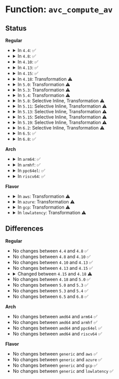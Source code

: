 # Function: <code>avc_compute_av</code>

## Status
<b>Regular</b>
<ul>
<li>
<details>
<summary>In <code>4.4</code>: ✅</summary>

```c
struct avc_node *avc_compute_av(u32 ssid, u32 tsid, u16 tclass, struct av_decision *avd, struct avc_xperms_node *xp_node);
```

**Collision:** Unique Static

**Inline:** No

**Transformation:** False

**Instances:**

```
In security/selinux/avc.c (ffffffff813407f0)
Location: security/selinux/avc.c:970
Inline: False
Direct callers:
  - security/selinux/avc.c:avc_has_extended_perms
  - security/selinux/avc.c:avc_has_perm
  - security/selinux/avc.c:avc_has_perm_flags
```
**Symbols:**

```
ffffffff813407f0-ffffffff813409c5: avc_compute_av (STB_LOCAL)
```
</details>
</li>
<li>
<details>
<summary>In <code>4.8</code>: ✅</summary>

```c
struct avc_node *avc_compute_av(u32 ssid, u32 tsid, u16 tclass, struct av_decision *avd, struct avc_xperms_node *xp_node);
```

**Collision:** Unique Static

**Inline:** No

**Transformation:** False

**Instances:**

```
In security/selinux/avc.c (ffffffff81375ea0)
Location: security/selinux/avc.c:970
Inline: False
Direct callers:
  - security/selinux/avc.c:avc_has_perm_flags
  - security/selinux/avc.c:avc_has_perm
  - security/selinux/avc.c:avc_has_extended_perms
```
**Symbols:**

```
ffffffff81375ea0-ffffffff81376071: avc_compute_av (STB_LOCAL)
```
</details>
</li>
<li>
<details>
<summary>In <code>4.10</code>: ✅</summary>

```c
struct avc_node *avc_compute_av(u32 ssid, u32 tsid, u16 tclass, struct av_decision *avd, struct avc_xperms_node *xp_node);
```

**Collision:** Unique Static

**Inline:** No

**Transformation:** False

**Instances:**

```
In security/selinux/avc.c (ffffffff8138c7d0)
Location: security/selinux/avc.c:970
Inline: False
Direct callers:
  - security/selinux/avc.c:avc_has_perm_flags
  - security/selinux/avc.c:avc_has_perm
  - security/selinux/avc.c:avc_has_extended_perms
```
**Symbols:**

```
ffffffff8138c7d0-ffffffff8138c9a1: avc_compute_av (STB_LOCAL)
```
</details>
</li>
<li>
<details>
<summary>In <code>4.13</code>: ✅</summary>

```c
struct avc_node *avc_compute_av(u32 ssid, u32 tsid, u16 tclass, struct av_decision *avd, struct avc_xperms_node *xp_node);
```

**Collision:** Unique Static

**Inline:** No

**Transformation:** False

**Instances:**

```
In security/selinux/avc.c (ffffffff813a2540)
Location: security/selinux/avc.c:970
Inline: False
Direct callers:
  - security/selinux/avc.c:avc_has_perm_flags
  - security/selinux/avc.c:avc_has_perm
  - security/selinux/avc.c:avc_has_extended_perms
```
**Symbols:**

```
ffffffff813a2540-ffffffff813a26e8: avc_compute_av (STB_LOCAL)
```
</details>
</li>
<li>
<details>
<summary>In <code>4.15</code>: ✅</summary>

```c
struct avc_node *avc_compute_av(u32 ssid, u32 tsid, u16 tclass, struct av_decision *avd, struct avc_xperms_node *xp_node);
```

**Collision:** Unique Static

**Inline:** No

**Transformation:** False

**Instances:**

```
In security/selinux/avc.c (ffffffff813c8340)
Location: security/selinux/avc.c:966
Inline: False
Direct callers:
  - security/selinux/avc.c:avc_has_perm_flags
  - security/selinux/avc.c:avc_has_perm
  - security/selinux/avc.c:avc_has_extended_perms
```
**Symbols:**

```
ffffffff813c8340-ffffffff813c84e8: avc_compute_av (STB_LOCAL)
```
</details>
</li>
<li>
<details>
<summary>In <code>4.18</code>: Transformation ⚠️</summary>

```c
struct avc_node *avc_compute_av(struct selinux_state *state, u32 ssid, u32 tsid, u16 tclass, struct av_decision *avd, struct avc_xperms_node *xp_node);
```

**Collision:** Unique Static

**Inline:** No

**Transformation:** True

**Instances:**

```
In security/selinux/avc.c (0)
Location: security/selinux/avc.c:999
Inline: False
Direct callers:
  - security/selinux/avc.c:avc_has_perm_flags
  - security/selinux/avc.c:avc_has_perm
  - security/selinux/avc.c:avc_has_extended_perms
```
**Symbols:**

```
ffffffff813f79c0-ffffffff813f7b70: avc_compute_av (STB_LOCAL)
ffffffff813f8b52-ffffffff813f8b80: avc_compute_av.cold.15 (STB_LOCAL)
```
</details>
</li>
<li>
<details>
<summary>In <code>5.0</code>: Transformation ⚠️</summary>

```c
struct avc_node *avc_compute_av(struct selinux_state *state, u32 ssid, u32 tsid, u16 tclass, struct av_decision *avd, struct avc_xperms_node *xp_node);
```

**Collision:** Unique Static

**Inline:** No

**Transformation:** True

**Instances:**

```
In security/selinux/avc.c (0)
Location: security/selinux/avc.c:999
Inline: False
Direct callers:
  - security/selinux/avc.c:avc_has_perm_flags
  - security/selinux/avc.c:avc_has_perm
  - security/selinux/avc.c:avc_has_extended_perms
```
**Symbols:**

```
ffffffff81413470-ffffffff81413620: avc_compute_av (STB_LOCAL)
ffffffff81414602-ffffffff81414630: avc_compute_av.cold.15 (STB_LOCAL)
```
</details>
</li>
<li>
<details>
<summary>In <code>5.3</code>: Transformation ⚠️</summary>

```c
struct avc_node *avc_compute_av(struct selinux_state *state, u32 ssid, u32 tsid, u16 tclass, struct av_decision *avd, struct avc_xperms_node *xp_node);
```

**Collision:** Unique Static

**Inline:** No

**Transformation:** True

**Instances:**

```
In security/selinux/avc.c (0)
Location: security/selinux/avc.c:1011
Inline: False
Direct callers:
  - security/selinux/avc.c:avc_has_perm
  - security/selinux/avc.c:avc_has_extended_perms
```
**Symbols:**

```
ffffffff81440f10-ffffffff814410bf: avc_compute_av (STB_LOCAL)
ffffffff81441ec2-ffffffff81441ef0: avc_compute_av.cold (STB_LOCAL)
```
</details>
</li>
<li>
<details>
<summary>In <code>5.4</code>: Transformation ⚠️</summary>

```c
struct avc_node *avc_compute_av(struct selinux_state *state, u32 ssid, u32 tsid, u16 tclass, struct av_decision *avd, struct avc_xperms_node *xp_node);
```

**Collision:** Unique Static

**Inline:** No

**Transformation:** True

**Instances:**

```
In security/selinux/avc.c (0)
Location: security/selinux/avc.c:995
Inline: False
Direct callers:
  - security/selinux/avc.c:avc_has_perm_flags
  - security/selinux/avc.c:avc_has_perm
  - security/selinux/avc.c:avc_has_extended_perms
```
**Symbols:**

```
ffffffff8145a820-ffffffff8145a9cf: avc_compute_av (STB_LOCAL)
ffffffff8145b9a2-ffffffff8145b9d0: avc_compute_av.cold (STB_LOCAL)
```
</details>
</li>
<li>
<details>
<summary>In <code>5.8</code>: Selective Inline, Transformation ⚠️</summary>

**Collision:** Unique Static

**Inline:** Selective

**Transformation:** True

**Instances:**

```
In security/selinux/avc.c (ffffffff814adcf0)
Location: security/selinux/avc.c:995
Inline: True
Direct callers:
  - security/selinux/avc.c:avc_has_perm_flags
  - security/selinux/avc.c:avc_has_perm
  - security/selinux/avc.c:avc_has_extended_perms
```
**Symbols:**

```
ffffffff814adcf0-ffffffff814add59: avc_compute_av.isra.0 (STB_LOCAL)
```
</details>
</li>
<li>
<details>
<summary>In <code>5.11</code>: Selective Inline, Transformation ⚠️</summary>

**Collision:** Unique Static

**Inline:** Selective

**Transformation:** True

**Instances:**

```
In security/selinux/avc.c (ffffffff814cb770)
Location: security/selinux/avc.c:1002
Inline: True
Direct callers:
  - security/selinux/avc.c:avc_has_perm_flags
  - security/selinux/avc.c:avc_has_perm
  - security/selinux/avc.c:avc_has_extended_perms
```
**Symbols:**

```
ffffffff814cb770-ffffffff814cb7ee: avc_compute_av.isra.0 (STB_LOCAL)
```
</details>
</li>
<li>
<details>
<summary>In <code>5.13</code>: Selective Inline, Transformation ⚠️</summary>

**Collision:** Unique Static

**Inline:** Selective

**Transformation:** True

**Instances:**

```
In security/selinux/avc.c (ffffffff814d1d90)
Location: security/selinux/avc.c:1003
Inline: True
Direct callers:
  - security/selinux/avc.c:avc_has_perm_flags
  - security/selinux/avc.c:avc_has_perm
  - security/selinux/avc.c:avc_has_extended_perms
```
**Symbols:**

```
ffffffff814d1d90-ffffffff814d1e0e: avc_compute_av.isra.0 (STB_LOCAL)
```
</details>
</li>
<li>
<details>
<summary>In <code>5.15</code>: Selective Inline, Transformation ⚠️</summary>

**Collision:** Unique Static

**Inline:** Selective

**Transformation:** True

**Instances:**

```
In security/selinux/avc.c (ffffffff8152ab50)
Location: security/selinux/avc.c:992
Inline: True
Direct callers:
  - security/selinux/avc.c:avc_has_perm
  - security/selinux/avc.c:avc_has_extended_perms
```
**Symbols:**

```
ffffffff8152ab50-ffffffff8152abce: avc_compute_av.isra.0 (STB_LOCAL)
```
</details>
</li>
<li>
<details>
<summary>In <code>5.19</code>: Selective Inline, Transformation ⚠️</summary>

**Collision:** Unique Static

**Inline:** Selective

**Transformation:** True

**Instances:**

```
In security/selinux/avc.c (0)
Location: security/selinux/avc.c:1001
Inline: True
Direct callers:
  - security/selinux/avc.c:avc_has_perm
  - security/selinux/avc.c:avc_has_extended_perms
```
**Symbols:**

```
ffffffff815c06c0-ffffffff815c08de: avc_compute_av.isra.0 (STB_LOCAL)
ffffffff81e8667f-ffffffff81e866a7: avc_compute_av.isra.0.cold (STB_LOCAL)
```
</details>
</li>
<li>
<details>
<summary>In <code>6.2</code>: Selective Inline, Transformation ⚠️</summary>

**Collision:** Unique Static

**Inline:** Selective

**Transformation:** True

**Instances:**

```
In security/selinux/avc.c (ffffffff8166cc30)
Location: security/selinux/avc.c:1001
Inline: True
Direct callers:
  - security/selinux/avc.c:avc_has_perm_noaudit
  - security/selinux/avc.c:avc_has_extended_perms
```
**Symbols:**

```
ffffffff8166cc30-ffffffff8166ce76: avc_compute_av.isra.0 (STB_LOCAL)
```
</details>
</li>
<li>
<details>
<summary>In <code>6.5</code>: ✅</summary>

```c
void avc_compute_av(u32 ssid, u32 tsid, u16 tclass, struct av_decision *avd, struct avc_xperms_node *xp_node);
```

**Collision:** Unique Static

**Inline:** No

**Transformation:** False

**Instances:**

```
In security/selinux/avc.c (ffffffff816a4ed0)
Location: security/selinux/avc.c:984
Inline: False
Direct callers:
  - security/selinux/avc.c:avc_perm_nonode
  - security/selinux/avc.c:avc_has_extended_perms
```
**Symbols:**

```
ffffffff816a4ed0-ffffffff816a50eb: avc_compute_av (STB_LOCAL)
```
</details>
</li>
<li>
<details>
<summary>In <code>6.8</code>: ✅</summary>

```c
void avc_compute_av(u32 ssid, u32 tsid, u16 tclass, struct av_decision *avd, struct avc_xperms_node *xp_node);
```

**Collision:** Unique Static

**Inline:** No

**Transformation:** False

**Instances:**

```
In security/selinux/avc.c (ffffffff816e1930)
Location: security/selinux/avc.c:985
Inline: False
Direct callers:
  - security/selinux/avc.c:avc_perm_nonode
  - security/selinux/avc.c:avc_has_extended_perms
```
**Symbols:**

```
ffffffff816e1930-ffffffff816e1b3f: avc_compute_av (STB_LOCAL)
```
</details>
</li>
</ul>
<b>Arch</b>
<ul>
<li>
<details>
<summary>In <code>arm64</code>: ✅</summary>

```c
struct avc_node *avc_compute_av(struct selinux_state *state, u32 ssid, u32 tsid, u16 tclass, struct av_decision *avd, struct avc_xperms_node *xp_node);
```

**Collision:** Unique Static

**Inline:** No

**Transformation:** False

**Instances:**

```
In security/selinux/avc.c (ffff800010546e88)
Location: security/selinux/avc.c:995
Inline: False
Direct callers:
  - security/selinux/avc.c:avc_has_perm_flags
  - security/selinux/avc.c:avc_has_perm
  - security/selinux/avc.c:avc_has_extended_perms
```
**Symbols:**

```
ffff800010546e88-ffff800010547188: avc_compute_av (STB_LOCAL)
```
</details>
</li>
<li>
<details>
<summary>In <code>armhf</code>: ✅</summary>

```c
struct avc_node *avc_compute_av(struct selinux_state *state, u32 ssid, u32 tsid, u16 tclass, struct av_decision *avd, struct avc_xperms_node *xp_node);
```

**Collision:** Unique Static

**Inline:** No

**Transformation:** False

**Instances:**

```
In security/selinux/avc.c (c06fcbe8)
Location: security/selinux/avc.c:995
Inline: False
Direct callers:
  - security/selinux/avc.c:avc_has_perm_flags
  - security/selinux/avc.c:avc_has_perm
  - security/selinux/avc.c:avc_has_extended_perms
```
**Symbols:**

```
c06fcbe8-c06fcdc4: avc_compute_av (STB_LOCAL)
```
</details>
</li>
<li>
<details>
<summary>In <code>ppc64el</code>: ✅</summary>

```c
struct avc_node *avc_compute_av(struct selinux_state *state, u32 ssid, u32 tsid, u16 tclass, struct av_decision *avd, struct avc_xperms_node *xp_node);
```

**Collision:** Unique Static

**Inline:** No

**Transformation:** False

**Instances:**

```
In security/selinux/avc.c (c00000000069dd30)
Location: security/selinux/avc.c:995
Inline: False
Direct callers:
  - security/selinux/avc.c:avc_has_perm_flags
  - security/selinux/avc.c:avc_has_perm
  - security/selinux/avc.c:avc_has_extended_perms
```
**Symbols:**

```
c00000000069dd30-c00000000069df78: avc_compute_av (STB_LOCAL)
```
</details>
</li>
<li>
<details>
<summary>In <code>riscv64</code>: ✅</summary>

```c
struct avc_node *avc_compute_av(struct selinux_state *state, u32 ssid, u32 tsid, u16 tclass, struct av_decision *avd, struct avc_xperms_node *xp_node);
```

**Collision:** Unique Static

**Inline:** No

**Transformation:** False

**Instances:**

```
In security/selinux/avc.c (ffffffe0003a2742)
Location: security/selinux/avc.c:995
Inline: False
Direct callers:
  - security/selinux/avc.c:avc_has_perm_flags
  - security/selinux/avc.c:avc_has_perm
  - security/selinux/avc.c:avc_has_extended_perms
```
**Symbols:**

```
ffffffe0003a2742-ffffffe0003a2920: avc_compute_av (STB_LOCAL)
```
</details>
</li>
</ul>
<b>Flavor</b>
<ul>
<li>
<details>
<summary>In <code>aws</code>: Transformation ⚠️</summary>

```c
struct avc_node *avc_compute_av(struct selinux_state *state, u32 ssid, u32 tsid, u16 tclass, struct av_decision *avd, struct avc_xperms_node *xp_node);
```

**Collision:** Unique Static

**Inline:** No

**Transformation:** True

**Instances:**

```
In security/selinux/avc.c (0)
Location: security/selinux/avc.c:995
Inline: False
Direct callers:
  - security/selinux/avc.c:avc_has_perm_flags
  - security/selinux/avc.c:avc_has_perm
  - security/selinux/avc.c:avc_has_extended_perms
```
**Symbols:**

```
ffffffff81452e00-ffffffff81452faf: avc_compute_av (STB_LOCAL)
ffffffff81453f82-ffffffff81453fb0: avc_compute_av.cold (STB_LOCAL)
```
</details>
</li>
<li>
<details>
<summary>In <code>azure</code>: Transformation ⚠️</summary>

```c
struct avc_node *avc_compute_av(struct selinux_state *state, u32 ssid, u32 tsid, u16 tclass, struct av_decision *avd, struct avc_xperms_node *xp_node);
```

**Collision:** Unique Static

**Inline:** No

**Transformation:** True

**Instances:**

```
In security/selinux/avc.c (0)
Location: security/selinux/avc.c:995
Inline: False
Direct callers:
  - security/selinux/avc.c:avc_has_perm_flags
  - security/selinux/avc.c:avc_has_perm
  - security/selinux/avc.c:avc_has_extended_perms
```
**Symbols:**

```
ffffffff81443840-ffffffff814439ef: avc_compute_av (STB_LOCAL)
ffffffff814449c2-ffffffff814449f0: avc_compute_av.cold (STB_LOCAL)
```
</details>
</li>
<li>
<details>
<summary>In <code>gcp</code>: Transformation ⚠️</summary>

```c
struct avc_node *avc_compute_av(struct selinux_state *state, u32 ssid, u32 tsid, u16 tclass, struct av_decision *avd, struct avc_xperms_node *xp_node);
```

**Collision:** Unique Static

**Inline:** No

**Transformation:** True

**Instances:**

```
In security/selinux/avc.c (0)
Location: security/selinux/avc.c:995
Inline: False
Direct callers:
  - security/selinux/avc.c:avc_has_perm_flags
  - security/selinux/avc.c:avc_has_perm
  - security/selinux/avc.c:avc_has_extended_perms
```
**Symbols:**

```
ffffffff8144eea0-ffffffff8144f04f: avc_compute_av (STB_LOCAL)
ffffffff81450022-ffffffff81450050: avc_compute_av.cold (STB_LOCAL)
```
</details>
</li>
<li>
<details>
<summary>In <code>lowlatency</code>: Transformation ⚠️</summary>

```c
struct avc_node *avc_compute_av(struct selinux_state *state, u32 ssid, u32 tsid, u16 tclass, struct av_decision *avd, struct avc_xperms_node *xp_node);
```

**Collision:** Unique Static

**Inline:** No

**Transformation:** True

**Instances:**

```
In security/selinux/avc.c (0)
Location: security/selinux/avc.c:995
Inline: False
Direct callers:
  - security/selinux/avc.c:avc_has_perm_flags
  - security/selinux/avc.c:avc_has_perm
  - security/selinux/avc.c:avc_has_extended_perms
```
**Symbols:**

```
ffffffff81466290-ffffffff8146645a: avc_compute_av (STB_LOCAL)
ffffffff814674f2-ffffffff81467520: avc_compute_av.cold (STB_LOCAL)
```
</details>
</li>
</ul>

## Differences
<b>Regular</b>
<ul>
<li>
No changes between <code>4.4</code> and <code>4.8</code> ✅
</li>
<li>
No changes between <code>4.8</code> and <code>4.10</code> ✅
</li>
<li>
No changes between <code>4.10</code> and <code>4.13</code> ✅
</li>
<li>
No changes between <code>4.13</code> and <code>4.15</code> ✅
</li>
<li>
<details>
<summary>Changed between <code>4.15</code> and <code>4.18</code> ⚠️</summary>
<ul>
<li>
<b>Param added. </b>
<code>struct selinux_state *state</code>
</li>
<li>
<b>Param reordered. </b>
<code>ssid, tsid, tclass, avd, xp_node</code> ➡️ <code>state, ssid, tsid, tclass, avd, xp_node</code>
</li>
</ul>
</details>
</li>
<li>
No changes between <code>4.18</code> and <code>5.0</code> ✅
</li>
<li>
No changes between <code>5.0</code> and <code>5.3</code> ✅
</li>
<li>
No changes between <code>5.3</code> and <code>5.4</code> ✅
</li>
<li>
No changes between <code>6.5</code> and <code>6.8</code> ✅
</li>
</ul>
<b>Arch</b>
<ul>
<li>
No changes between <code>amd64</code> and <code>arm64</code> ✅
</li>
<li>
No changes between <code>amd64</code> and <code>armhf</code> ✅
</li>
<li>
No changes between <code>amd64</code> and <code>ppc64el</code> ✅
</li>
<li>
No changes between <code>amd64</code> and <code>riscv64</code> ✅
</li>
</ul>
<b>Flavor</b>
<ul>
<li>
No changes between <code>generic</code> and <code>aws</code> ✅
</li>
<li>
No changes between <code>generic</code> and <code>azure</code> ✅
</li>
<li>
No changes between <code>generic</code> and <code>gcp</code> ✅
</li>
<li>
No changes between <code>generic</code> and <code>lowlatency</code> ✅
</li>
</ul>
